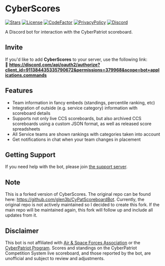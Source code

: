 # CyberScores

[![Stars](https://img.shields.io/github/stars/matthewzring/CyberScores?label=Stars)](https://github.com/matthewzring/CyberScores/stargazers)
[![License](https://img.shields.io/github/license/matthewzring/CyberScores?label=License)](https://github.com/matthewzring/CyberScores/blob/master/LICENSE)
[![CodeFactor](https://www.codefactor.io/repository/github/matthewzring/CyberScores/badge)](https://www.codefactor.io/repository/github/matthewzring/CyberScores)
[![PrivacyPolicy](https://img.shields.io/badge/Privacy%20Policy--lightgrey.svg?style=social)](https://gist.github.com/matthewzring/3c470b4284d24f750f11681c21631117#privacy-policy)
[![Discord](https://discordapp.com/api/guilds/301768361136750592/widget.png)](https://discord.gg/cyberpatriot)

A Discord bot for interaction with the CyberPatriot scoreboard.

## Invite
If you'd like to add **CyberScores** to your server, use the following link:<br>
🔗 **https://discord.com/api/oauth2/authorize?client_id=911384435335790672&permissions=379968&scope=bot+applications.commands**

## Features
  * Team information in fancy embeds (standings, percentile ranking, etc)
  * Integration of outside (e.g. service category) information with scoreboard details
  * Supports not only live CCS scoreboards, but also archived CCS scoreboards using a custom JSON format, as well as released score spreadsheets
  * All Service teams are shown rankings with categories taken into account
  * Get notifications in chat when your team changes in placement

## Getting Support
If you need help with the bot, please join [the support server](https://discord.gg/cyberpatriot).

## Note
This is a forked version of CyberScores. The original repo can be found here: https://github.com/glen3b/CyPatScoreboardBot. Currently, the original repo is not actively maintained so I decided to create this fork. If the main repo will be maintained again, this fork will follow up and include all updates from it.

## Disclaimer
This bot is not affiliated with [Air & Space Forces Association](https://www.afa.org/) or the [CyberPatriot Program](https://www.uscyberpatriot.org/). Scores and standings on the CyberPatriot Competition System live scoreboard, and those reported by the bot, are unofficial and subject to review and adjustments.